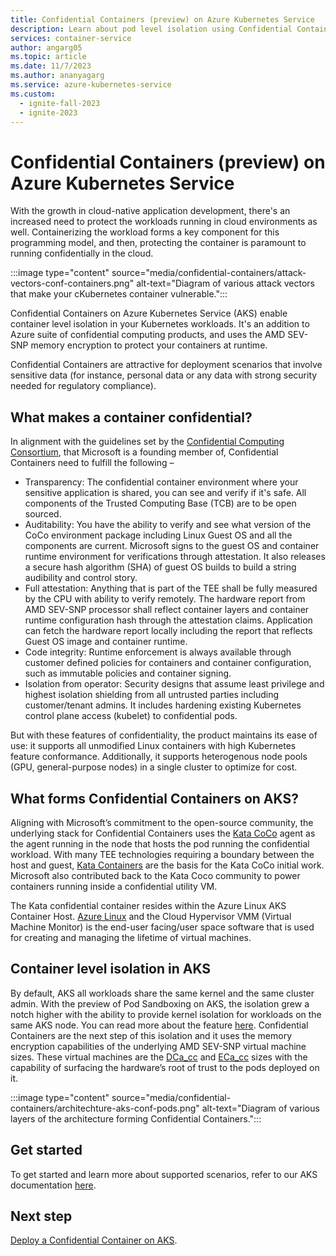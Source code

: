 ```yaml
---
title: Confidential Containers (preview) on Azure Kubernetes Service
description: Learn about pod level isolation using Confidential Containers (preview) on Azure Kubernetes Service
services: container-service
author: angarg05
ms.topic: article
ms.date: 11/7/2023
ms.author: ananyagarg
ms.service: azure-kubernetes-service
ms.custom:
  - ignite-fall-2023
  - ignite-2023
---
```


# Confidential Containers (preview) on Azure Kubernetes Service

With the growth in cloud-native application development, there's an increased need to protect the workloads running in cloud environments as well. Containerizing the workload forms a key component for this programming model, and then, protecting the container is paramount to running confidentially in the cloud.

:::image type="content" source="media/confidential-containers/attack-vectors-conf-containers.png" alt-text="Diagram of various attack vectors that make your cKubernetes container vulnerable.":::

Confidential Containers on Azure Kubernetes Service (AKS) enable container level isolation in your Kubernetes workloads. It's an addition to Azure suite of confidential computing products, and uses the AMD SEV-SNP memory encryption to protect your containers at runtime.

Confidential Containers are attractive for deployment scenarios that involve sensitive data (for instance, personal data or any data with strong security needed for regulatory compliance).

## What makes a container confidential?

In alignment with the guidelines set by the [Confidential Computing Consortium](https://confidentialcomputing.io/), that Microsoft is a founding member of, Confidential Containers need to fulfill the following –

*	Transparency: The confidential container environment where your sensitive application is shared, you can see and verify if it's safe. All components of the Trusted Computing Base (TCB) are to be open sourced.
*	Auditability: You have the ability to verify and see what version of the CoCo environment package including Linux Guest OS and all the components are current. Microsoft signs to the guest OS and container runtime environment for verifications through attestation. It also releases a secure hash algorithm (SHA) of guest OS builds to build a string audibility and control story.
*	Full attestation: Anything that is part of the TEE shall be fully measured by the CPU with ability to verify remotely. The hardware report from AMD SEV-SNP processor shall reflect container layers and container runtime configuration hash through the attestation claims. Application can fetch the hardware report locally including the report that reflects Guest OS image and container runtime.
*	Code integrity: Runtime enforcement is always available through customer defined policies for containers and container configuration, such as immutable policies and container signing. 
*	Isolation from operator: Security designs that assume least privilege and highest isolation shielding from all untrusted parties including customer/tenant admins. It includes hardening existing Kubernetes control plane access (kubelet) to confidential pods.

But with these features of confidentiality, the product maintains its ease of use: it supports all unmodified Linux containers with high Kubernetes feature conformance. Additionally, it supports  heterogenous node pools (GPU, general-purpose nodes) in a single cluster to optimize for cost.  

## What forms Confidential Containers on AKS?

Aligning with Microsoft’s commitment to the open-source community, the underlying stack for Confidential Containers uses the [Kata CoCo](https://github.com/confidential-containers/confidential-containers) agent as the agent running in the node that hosts the pod running the confidential workload. With many TEE technologies requiring a boundary between the host and guest, [Kata Containers](https://katacontainers.io/) are the basis for the Kata CoCo initial work. Microsoft  also contributed back to the Kata Coco community to power containers  running inside a confidential utility VM.

The Kata confidential container resides within the Azure Linux AKS Container Host. [Azure Linux](../aks/use-azure-linux.md) and the Cloud Hypervisor VMM (Virtual Machine Monitor) is the end-user facing/user space software that is used for creating and managing the lifetime of virtual machines.

## Container level isolation in AKS

By default, AKS all workloads share the same kernel and the same cluster admin. With the preview of Pod Sandboxing on AKS, the isolation grew a notch higher with the ability to provide kernel isolation for workloads on the same AKS node. You can read more about the feature [here](../aks/use-pod-sandboxing.md). Confidential Containers are the next step of this isolation and it uses the memory encryption capabilities of the underlying AMD SEV-SNP virtual machine sizes. These virtual machines are the [DCa_cc](../virtual-machines/dcasccv5-dcadsccv5-series.md) and [ECa_cc](../virtual-machines/ecasccv5-ecadsccv5-series.md) sizes with the capability of surfacing the hardware’s root of trust to the pods deployed on it.

:::image type="content" source="media/confidential-containers/architechture-aks-conf-pods.png" alt-text="Diagram of various layers of the architecture forming Confidential Containers.":::

## Get started

To get started and learn more about supported scenarios, refer to our AKS documentation [here](../aks/confidential-containers-overview.md).

## Next step

[Deploy a Confidential Container on AKS](../aks/deploy-confidential-containers-default-policy.md).
